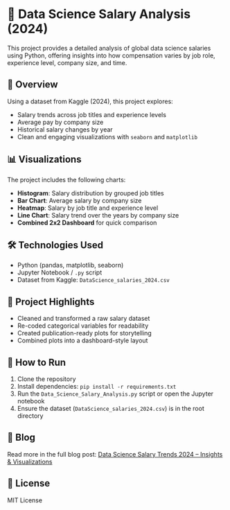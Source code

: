 # 💼 Data Science Salary Analysis (2024)

This project provides a detailed analysis of global data science salaries using Python, offering insights into how compensation varies by job role, experience level, company size, and time.

## 📂 Overview
Using a dataset from Kaggle (2024), this project explores:
- Salary trends across job titles and experience levels
- Average pay by company size
- Historical salary changes by year
- Clean and engaging visualizations with `seaborn` and `matplotlib`

## 📊 Visualizations
The project includes the following charts:
- **Histogram**: Salary distribution by grouped job titles  
- **Bar Chart**: Average salary by company size  
- **Heatmap**: Salary by job title and experience level  
- **Line Chart**: Salary trend over the years by company size  
- **Combined 2x2 Dashboard** for quick comparison

## 🛠️ Technologies Used
- Python (pandas, matplotlib, seaborn)
- Jupyter Notebook / `.py` script
- Dataset from Kaggle: `DataScience_salaries_2024.csv`

## 📌 Project Highlights
- Cleaned and transformed a raw salary dataset
- Re-coded categorical variables for readability
- Created publication-ready plots for storytelling
- Combined plots into a dashboard-style layout

## 📁 How to Run
1. Clone the repository  
2. Install dependencies: `pip install -r requirements.txt`  
3. Run the `Data_Science_Salary_Analysis.py` script or open the Jupyter notebook  
4. Ensure the dataset (`DataScience_salaries_2024.csv`) is in the root directory

## 📝 Blog
Read more in the full blog post: [Data Science Salary Trends 2024 – Insights & Visualizations](https://medium.com/@tsarkar_5525/exploring-data-science-salaries-insights-through-visualizations-ac36be68aaa6)

## 📄 License
MIT License
